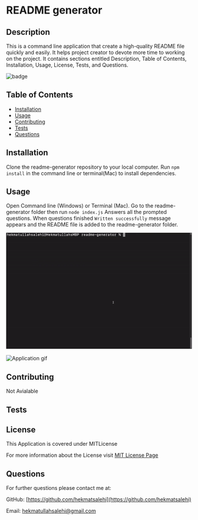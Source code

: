 # README generator
## Description
This is a command line application that create a high-quality README file quickly and easily. It helps project creator to devote more time to working on the project. It contains sections entitled Description, Table of Contents, Installation, Usage, License, Tests, and Questions.

![badge](https://img.shields.io/badge/license-MITLicense-brightgreen)
## Table of Contents
* [Installation](#Installation)
* [Usage](#Usage)
* [Contributing](#Contributing)
* [Tests](#Tests)
* [Questions](#Questions)
## Installation
Clone the readme-generator repository to your local computer. Run ```npm install``` in the command line or terminal(Mac) to install dependencies. 
## Usage
Open Command line (Windows) or Terminal (Mac). Go to the readme-generator folder then run ```node index.js``` Answers all the prompted questions. When questions finished ```Written successfully``` message appears and the README file is added to the readme-generator folder.

![Application gif](images/gif1.gif)
 
![Application gif](images/gif2.gif) 
## Contributing
Not Avialable
## Tests

## License
This Application is covered under MITLicense

For more information about the License visit [MIT License Page](https://choosealicense.com/licenses/mit/)
## Questions
For further questions please contact me at:

GitHub: [https://github.com/hekmatsalehi](https://github.com/hekmatsalehi)

Email: [hekmatullahsalehi@gmail.com](mailto:hekmatullahsalehi@gmail.com)